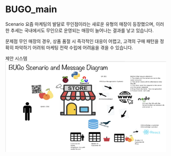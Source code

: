 # BUGO_main

Scenario
요즘 마케팅의 발달로 무인점이라는 새로운 유형의 매장이 등장했으며, 이러한 추세는 국내에서도 무인으로 운영되는 매장이 늘어나는 결과를 낳고 있습니다.

문제점
무인 매장의 경우, 상품 품절 시 즉각적인 대응이 어렵고, 고객의 구매 패턴을 정확히 파악하기 어려워 마케팅 전략 수립에 어려움을 겪을 수 있습니다.

제안 시스템
![General System](./src/GeneralSystem.png)